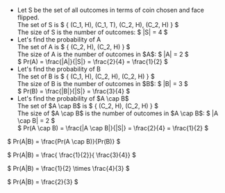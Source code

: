 <ul>
	<li> Let S be the set of all outcomes in terms of coin chosen and face flipped. <br/>
	The set of S is $ { (C_1, H), (C_1, T), (C_2, H), (C_2, H) } $ <br/>
	The size of S is the number of outcomes: $ |S| = 4 $
	<li> Let's find the probability of A <br/>
	The set of A is $ { (C_2, H), (C_2, H) } $ <br/>
	The size of A is the number of outcomes in $A$: $ |A| = 2 $ <br/>
	$ Pr(A) = \frac{|A|}{|S|} = \frac{2}{4} = \frac{1}{2} $
	<li> Let's find the probability of B <br/>
	The set of B is $ { (C_1, H), (C_2, H), (C_2, H) } $ <br/>
	The size of B is the number of outcomes in $B$: $ |B| = 3 $ <br/>
	$ Pr(B) = \frac{|B|}{|S|} = \frac{3}{4} $
	<li> Let's find the probability of $A \cap B$ <br/>
	The set of $A \cap B$ is $ { (C_2, H), (C_2, H) } $ <br/>
	The size of $A \cap B$ is the number of outcomes in $A \cap B$: $ |A \cap B| = 2 $ <br/>
	$ Pr(A \cap B) = \frac{|A \cap B|}{|S|} = \frac{2}{4} = \frac{1}{2} $
</ul>

$ Pr(A|B) = \frac{Pr(A \cap B)}{Pr(B)} $

$ Pr(A|B) = \frac{ \frac{1}{2}}{ \frac{3}{4}} $

$ Pr(A|B) = \frac{1}{2} \times \frac{4}{3} $

$ Pr(A|B) = \frac{2}{3} $
